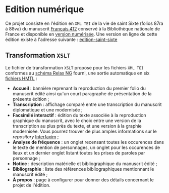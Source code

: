 # Edition numérique
Ce projet consiste en l'édition en `XML TEI` de la vie de saint Sixte (folios 87ra à 88va) du manuscrit [Français 412](https://archivesetmanuscrits.bnf.fr/ark:/12148/cc50522d) conservé à la Bibliothèque nationale de France et disponible en [version numérisée](https://gallica.bnf.fr/ark:/12148/btv1b84259980/f183.image). Une version en ligne de cette édition existe à l'adresse suivante : [edition-saint-sixte](https://segolene-albouy.github.io/)

## Transformation `XSLT`
Le fichier de transformation `XSLT` propose pour les fichiers `XML TEI` conformes au [schéma Relax NG](https://github.com/Segolene-Albouy/Edition_numerique_saint-Sixte/blob/master/DOCUMENTATION/ODD-Sixte.rng) fourni, une sortie automatique en six [fichiers HMTL](https://github.com/Segolene-Albouy/Edition_numerique_saint-Sixte/tree/master/HTML) :
- **Accueil** : bannière reprenant la reproduction du premier folio du manuscrit édité ainsi qu'un court paragraphe de présentation de la présente édition ;
- **Transcription** : affichage comparé entre une transcription du manuscrit diplomatique et une modernisée ;
- **Facsimilé interactif** : édition du texte associée à la reproduction graphique du manuscrit, avec le choix entre une version de la transcription au plus près du texte, et une version à la graphie modernisée. Vous pourrez trouver de plus amples informations sur le *repository* [Interfaxim](https://github.com/TimotheAlbouy/Interfaxim) ;
- **Analyse de fréquence** : un onglet recensant toutes les occurences dans le texte de mention de personnages, un onglet pour les occurences de lieux et un dernier onglet listant toutes les prises de paroles par personnage ;
- **Notice** : description matérielle et bibliographique du manuscrit édité ;
- **Bibliographie** : liste des références bibliographiques mentionnant le manuscrit édité ;
- **À propos** : page à configurer pour donner des détails concernant le projet de l'édition.

